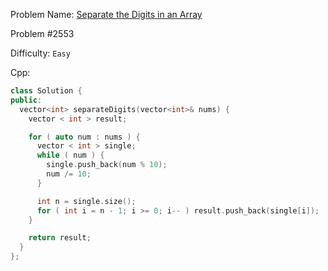 Problem Name: [Separate the Digits in an Array](https://leetcode.com/problems/separate-the-digits-in-an-array/)

Problem #2553

Difficulty: `Easy`

Cpp:

```cpp
class Solution {
public:
  vector<int> separateDigits(vector<int>& nums) {
    vector < int > result;

    for ( auto num : nums ) {
      vector < int > single;
      while ( num ) {
        single.push_back(num % 10);
        num /= 10;
      }

      int n = single.size();
      for ( int i = n - 1; i >= 0; i-- ) result.push_back(single[i]);
    }

    return result;
  }
};
```
